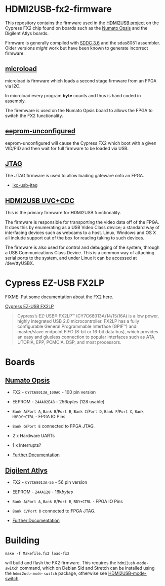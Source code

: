 # HDMI2USB-fx2-firmware

This repository contains the firmware used in the 
[HDMI2USB project](https://hdmi2usb.tv) on the Cypress FX2 chip found on boards
such as the [Numato Opsis](https://opsis.hdmi2usb.tv) and the Digilent Atlys
boards.

Firmware is generally compiled with [SDDC 3.6]() and the sdas8051 assembler.
Older versions *might* work but have been known to generate incorrect firmware.

## [microload](./microload)

microload is firmware which loads a second stage firmware from an FPGA via I2C.

In microload every program **byte** counts and thus is hand coded in assembly.

The firemware is used on the Numato Opsis board to allows the FPGA to switch
the FX2 functionality.

## [eeprom-unconfigured](./eeprom-unconfigured)

eeprom-unconfigured will cause the Cypress FX2 which boot with a given VID/PID
and then wait for full firmware to be loaded via USB.

## [JTAG](./jtag)

The JTAG firmware is used to allow loading gateware onto an FPGA.

 * [ixo-usb-jtag](https://github.com/mithro/ixo-usb-jtag)

## [HDMI2USB UVC+CDC](./hdmi2usb)

This is the primary firmware for HDMI2USB functionality.

The firmware is responsible for transporting the video data off of the FPGA. It
does this by enumerating as a USB Video Class device; a standard way of
interfacing devices such as webcams to a host. Linux, Windows and OS X all
include support out of the box for reading taking to such devices.

The firmware is also used for control and debugging of the system, through a
USB Communications Class Device. This is a common way of attaching serial ports
to the system, and under Linux it can be accessed at /dev/ttyUSBX.

# Cypress EZ-USB FX2LP

FIXME: Put some documentation about the FX2 here.

[Cypress EZ-USB FX2LP](http://www.cypress.com/?id=193)

> Cypress’s EZ-USB® FX2LP™ (CY7C68013A/14/15/16A) is a low power, highly
> integrated USB 2.0 microcontroller. FX2LP has a fully configurable General
> Programmable Interface (GPIF™) and master/slave endpoint FIFO (8-bit or
> 16-bit data bus), which provides an easy and glueless connection to popular
> interfaces such as ATA, UTOPIA, EPP, PCMCIA, DSP, and most processors.

# Boards

## [Numato Opsis](https://opsis.hdmi2usb.tv)

 * FX2 - `CY7C68013A_100AC` - 100 pin version
 * EEPROM - `24AA02E48` -  256*bytes* (128 usable)

 * `Bank A`/`Port A`, `Bank B`/`Port B`, `Bank C`/`Port D`, `Bank F`/`Port C`, `Bank H`/`RDY+CTRL` - FPGA IO Pins
 * `Bank G`/`Port E` connected to FPGA JTAG.
 * 2 x Hardware UARTs
 * 1 x Interrupts?

 * [Further Documentation](https://opsis.hdmi2usb.tv/features/usb-peripheral.html)

## [Digilent Atlys](https://www.digilentinc.com/atlys)

 * FX2 - `CY7C68013A-56` - 56 pin version
 * EEPROM - `24AA128` - 16k*bytes*

 * `Bank A`/`Port A`, `Bank B`/`Port B`, `RDY+CTRL` - FPGA IO Pins
 * `Bank C/Port D` connected to FPGA JTAG.


 * [Further Documentation](https://reference.digilentinc.com/atlys:atlys:atlys)

# Building

    make -f Makefile.fx2 load-fx2

will build and flash the FX2 firmware. This requires the `hdmi2usb-mode-switch`
command, which on Debian Sid and Stretch can be installed using the
`hdmi2usb-mode-switch` package, otherwise see
[HDMI2USB-mode-switch](https://github.com/timvideos/HDMI2USB-mode-switch).
